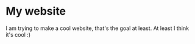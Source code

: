 # My website
I am trying to make a cool website, that's the goal at least. At least I think it's cool :)
